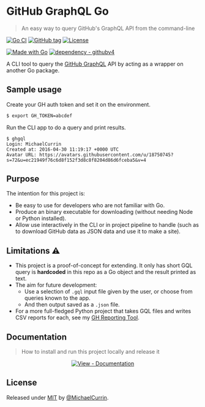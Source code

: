 # GitHub GraphQL Go
> An easy way to query GitHub's GraphQL API from the command-line

<!-- Badges generated with Badge Generator - https://michaelcurrin.github.io/badge-generator/ -->

[![Go CI](https://github.com/MichaelCurrin/github-gql-go/workflows/Go%20CI/badge.svg)](https://github.com/MichaelCurrin/github-gql-go/actions?query=workflow:"Go+CI")
[![GitHub tag](https://img.shields.io/github/tag/MichaelCurrin/github-gql-go?include_prereleases=&sort=semver)](https://github.com/MichaelCurrin/github-gql-go/releases/)
[![License](https://img.shields.io/badge/License-MIT-blue)](#license)

[![Made with Go](https://img.shields.io/github/go-mod/go-version/MichaelCurrin/github-gql-go?logo=go&logoColor=white)](https://golang.org)
[![dependency - githubv4](https://img.shields.io/badge/dependency-githubv4-blue)](https://pkg.go.dev/github.com/shurcooL/githubv4)


A CLI tool to query the [GitHub GraphQL](https://michaelcurrin.github.io/dev-resources/resources/version-control/github/graphql.html) API by acting as a wrapper on another Go package.


## Sample usage

Create your GH auth token and set it on the environment.

```sh
$ export GH_TOKEN=abcdef
```

Run the CLI app to do a query and print results.

```console
$ ghgql
Login: MichaelCurrin
Created at: 2016-04-30 11:19:17 +0000 UTC
Avatar URL: https://avatars.githubusercontent.com/u/18750745?s=72&u=ec21949f76c6d8f152f3d8c8f8204d86d6fceba5&v=4
```


## Purpose

The intention for this project is:

- Be easy to use for developers who are not familiar with Go.
- Produce an binary executable for downloading (without needing Node or Python installed).
- Allow use interactively in the CLI or in project pipeline to handle (such as to download GitHub data as JSON data and use it to make a site).


## Limitations ⚠️

- This project is a proof-of-concept for extending. It only has short GQL query is **hardcoded** in this repo as a Go object and the result printed as text.
- The aim for future development:
    - Use a selection of `.gql` input file given by the user, or choose from queries known to the app.
    - And then output saved as a `.json` file.
- For a more full-fledged Python project that takes GQL files and writes CSV reports for each, see my [GH Reporting Tool](https://github.com/MichaelCurrin/github-reporting-py).


## Documentation
> How to install and run this project locally and release it

<div align="center">

[![View - Documentation](https://img.shields.io/badge/View-Documentation-blue?style=for-the-badge)](/docs/)

</div>


## License

Released under [MIT](/LICENSE) by [@MichaelCurrin](https://github.com/MichaelCurrin).

